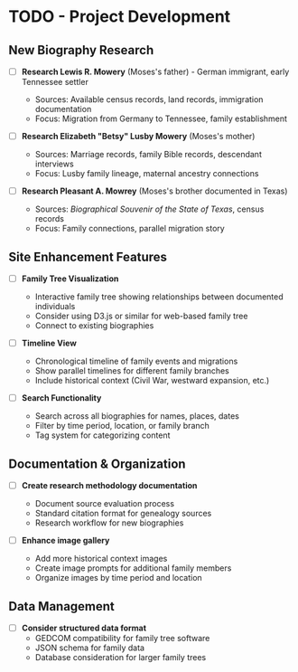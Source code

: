 # TODO - Project Development

## New Biography Research
- [ ] **Research Lewis R. Mowery** (Moses's father) - German immigrant, early Tennessee settler
  - Sources: Available census records, land records, immigration documentation
  - Focus: Migration from Germany to Tennessee, family establishment
  
- [ ] **Research Elizabeth "Betsy" Lusby Mowery** (Moses's mother)
  - Sources: Marriage records, family Bible records, descendant interviews
  - Focus: Lusby family lineage, maternal ancestry connections

- [ ] **Research Pleasant A. Mowrey** (Moses's brother documented in Texas)
  - Sources: *Biographical Souvenir of the State of Texas*, census records
  - Focus: Family connections, parallel migration story

## Site Enhancement Features
- [ ] **Family Tree Visualization**
  - Interactive family tree showing relationships between documented individuals
  - Consider using D3.js or similar for web-based family tree
  - Connect to existing biographies
  
- [ ] **Timeline View**
  - Chronological timeline of family events and migrations
  - Show parallel timelines for different family branches
  - Include historical context (Civil War, westward expansion, etc.)

- [ ] **Search Functionality**
  - Search across all biographies for names, places, dates
  - Filter by time period, location, or family branch
  - Tag system for categorizing content

## Documentation & Organization
- [ ] **Create research methodology documentation**
  - Document source evaluation process
  - Standard citation format for genealogy sources
  - Research workflow for new biographies

- [ ] **Enhance image gallery**
  - Add more historical context images
  - Create image prompts for additional family members
  - Organize images by time period and location

## Data Management
- [ ] **Consider structured data format**
  - GEDCOM compatibility for family tree software
  - JSON schema for family data
  - Database consideration for larger family trees